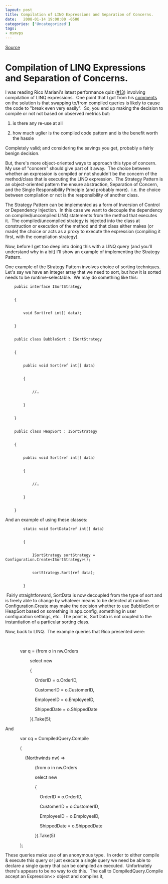 ```yaml
---
layout: post
title: Compilation of LINQ Expressions and Separation of Concerns.
date:   2008-01-14 19:00:00 -0500
categories: ['Uncategorized']
tags:
- msmvps
---
```

[Source](http://blogs.msmvps.com/peterritchie/2008/01/15/compiled-linq-expressions-and-separation-of-concerns/ "Permalink to Compilation of LINQ Expressions and Separation of Concerns.")

# Compilation of LINQ Expressions and Separation of Concerns.

I was reading Rico Mariani's latest performance quiz ([#13][1]) involving compilation of LINQ expressions.  One point that I got from his [comments][2] on the solution is that swapping to/from compiled queries is likely to cause the code to "break even very easily".  So, you end up making the decision to compile or not not based on observed metrics but:  

  

  

1. is there any re-use at all

  

2. how much uglier is the compiled code pattern and is the benefit worth the hassle

Completely valid; and considering the savings you get, probably a fairly benign decision.

But, there's more object-oriented ways to approach this type of concern.  My use of "concern" should give part of it away.  The choice between whether an expression is compiled or not shouldn't be the concern of the method/class that is executing the LINQ expression.  The Strategy Pattern is an object-oriented pattern the ensure abstraction, Separation of Concern, and the Single Responsibility Principle (and probably more).  i.e. the choice between compilation or not is the responsibility of another class.

The Strategy Pattern can be implemented as a form of Inversion of Control or Dependency Injection.  In this case we want to decouple the dependency on compiled/uncompiled LINQ statements from the method that executes it.  The compiled/uncompiled strategy is injected into the class at construction or execution of the method and that class either makes (or made) the choice or acts as a proxy to execute the expression (compiling it first, with the compilation strategy).

Now, before I get too deep into doing this with a LINQ query (and you'll understand why in a bit) I'll show an example of implementing the Strategy Pattern.

One example of the Strategy Pattern involves choice of sorting techniques.  Let's say we have an integer array that we need to sort, but how it is sorted needs to be runtime-selectable.  We may do something like this:

  

    
    
        public interface ISortStrategy
    
    
        {
    
    
            void Sort(ref int[] data);
    
    
        }
    
    
        public class BubbleSort : ISortStrategy
    
    
        {
    
    
            public void Sort(ref int[] data)
    
    
            {
    
    
                //…
    
    
            }
    
    
        }
    
    
        public class HeapSort : ISortStrategy
    
    
        {
    
    
            public void Sort(ref int[] data)
    
    
            {
    
    
                //…
    
    
            }
    
    
        }

And an example of using these classes:

  

    
    
            static void SortData(ref int[] data)
    
    
            {
    
    
                ISortStrategy sortStrategy = Configuration.Create<ISortStrategy>();
    
    
                sortStrategy.Sort(ref data);
    
    
            }

 Fairly straightforward, SortData is now decoupled from the type of sort and is freely able to change by whatever means to be detected at runtime.  Configuration.Create may make the decision whether to use BubbleSort or HeapSort based on something in app.config, something in user configuration settings, etc.  The point is, SortData is not coupled to the instantiation of a particular sorting class.

Now, back to LINQ.  The example queries that Rico presented were:

 

  

            var q = (from o in nw.Orders

                    select new

                    {

                        OrderID = o.OrderID,

                        CustomerID = o.CustomerID,

                        EmployeeID = o.EmployeeID,

                        ShippedDate = o.ShippedDate

                    }).Take(5);

And

  

            var cq = CompiledQuery.Compile

            (

                (Northwinds nw) =>

                        (from o in nw.Orders

                        select new

                        {

                            OrderID = o.OrderID,

                            CustomerID = o.CustomerID,

                            EmployeeID = o.EmployeeID,

                            ShippedDate = o.ShippedDate

                        }).Take(5)

            );

These queries make use of an anonymous type.  In order to either compile & execute this query or just execute a single query we need be able to declare a single query that can be compiled an executed.  Unfortnately there's appears to be no way to do this.  The call to CompiledQuery.Compile accept an Expression<> object and compiles it,

 

[1]: http://blogs.msdn.com/ricom/archive/2008/01/14/performance-quiz-13-linq-to-sql-compiled-query-cost-solution.aspx
[2]: http://blogs.msdn.com/ricom/archive/2008/01/14/performance-quiz-13-linq-to-sql-compiled-query-cost-solution.aspx#7110594

